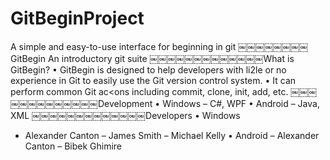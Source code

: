 # GitBeginProject
A simple and easy-to-use interface for beginning in git
￼￼￼￼￼￼￼￼GitBegin
An introductory git suite
￼￼￼￼￼￼￼￼￼￼￼￼￼What is GitBegin?
• GitBegin is designed to help developers with li2le or no experience in Git to easily use the Git version control system.
• It can perform common Git ac<ons including commit, clone, init, add, etc.
￼￼￼￼￼￼￼￼￼￼￼￼￼Development
• Windows – C#, WPF
• Android
– Java, XML
￼￼￼￼￼￼￼￼￼￼￼￼￼Developers
• Windows
- Alexander Canton
– James Smith
– Michael Kelly
• Android
– Alexander Canton
– Bibek Ghimire

